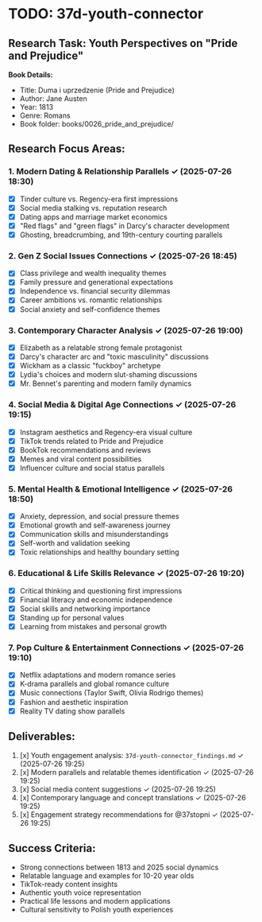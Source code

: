 # TODO: 37d-youth-connector

## Research Task: Youth Perspectives on "Pride and Prejudice"

**Book Details:**
- Title: Duma i uprzedzenie (Pride and Prejudice)
- Author: Jane Austen
- Year: 1813
- Genre: Romans
- Book folder: books/0026_pride_and_prejudice/

## Research Focus Areas:

### 1. Modern Dating & Relationship Parallels ✓ (2025-07-26 18:30)
- [x] Tinder culture vs. Regency-era first impressions
- [x] Social media stalking vs. reputation research
- [x] Dating apps and marriage market economics
- [x] "Red flags" and "green flags" in Darcy's character development
- [x] Ghosting, breadcrumbing, and 19th-century courting parallels

### 2. Gen Z Social Issues Connections ✓ (2025-07-26 18:45)
- [x] Class privilege and wealth inequality themes
- [x] Family pressure and generational expectations
- [x] Independence vs. financial security dilemmas
- [x] Career ambitions vs. romantic relationships
- [x] Social anxiety and self-confidence themes

### 3. Contemporary Character Analysis ✓ (2025-07-26 19:00)
- [x] Elizabeth as a relatable strong female protagonist
- [x] Darcy's character arc and "toxic masculinity" discussions
- [x] Wickham as a classic "fuckboy" archetype
- [x] Lydia's choices and modern slut-shaming discussions
- [x] Mr. Bennet's parenting and modern family dynamics

### 4. Social Media & Digital Age Connections ✓ (2025-07-26 19:15)
- [x] Instagram aesthetics and Regency-era visual culture
- [x] TikTok trends related to Pride and Prejudice
- [x] BookTok recommendations and reviews
- [x] Memes and viral content possibilities
- [x] Influencer culture and social status parallels

### 5. Mental Health & Emotional Intelligence ✓ (2025-07-26 18:50)
- [x] Anxiety, depression, and social pressure themes
- [x] Emotional growth and self-awareness journey
- [x] Communication skills and misunderstandings
- [x] Self-worth and validation seeking
- [x] Toxic relationships and healthy boundary setting

### 6. Educational & Life Skills Relevance ✓ (2025-07-26 19:20)
- [x] Critical thinking and questioning first impressions
- [x] Financial literacy and economic independence
- [x] Social skills and networking importance
- [x] Standing up for personal values
- [x] Learning from mistakes and personal growth

### 7. Pop Culture & Entertainment Connections ✓ (2025-07-26 19:10)
- [x] Netflix adaptations and modern romance series
- [x] K-drama parallels and global romance culture
- [x] Music connections (Taylor Swift, Olivia Rodrigo themes)
- [x] Fashion and aesthetic inspiration
- [x] Reality TV dating show parallels

## Deliverables:
1. [x] Youth engagement analysis: `37d-youth-connector_findings.md` ✓ (2025-07-26 19:25)
2. [x] Modern parallels and relatable themes identification ✓ (2025-07-26 19:25)
3. [x] Social media content suggestions ✓ (2025-07-26 19:25)
4. [x] Contemporary language and concept translations ✓ (2025-07-26 19:25)
5. [x] Engagement strategy recommendations for @37stopni ✓ (2025-07-26 19:25)

## Success Criteria:
- Strong connections between 1813 and 2025 social dynamics
- Relatable language and examples for 10-20 year olds
- TikTok-ready content insights
- Authentic youth voice representation
- Practical life lessons and modern applications
- Cultural sensitivity to Polish youth experiences